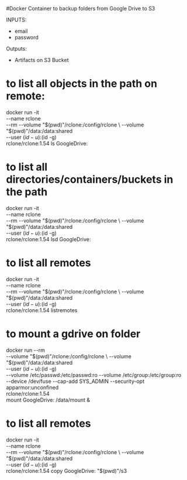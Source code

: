 #Docker Container to backup folders from Google Drive to S3

INPUTS:
* email
* password


Outputs:
* Artifacts on S3 Bucket



# to list all objects in the path on remote:
docker run -it \
--name rclone  \
--rm --volume "$(pwd)"/rclone:/config/rclone  \
--volume "$(pwd)"/data:/data:shared  \
--user $(id -u):$(id -g) \
rclone/rclone:1.54 ls GoogleDrive:

# to list all directories/containers/buckets in the path
docker run -it \
--name rclone  \
--rm --volume "$(pwd)"/rclone:/config/rclone  \
--volume "$(pwd)"/data:/data:shared  \
--user $(id -u):$(id -g) \
rclone/rclone:1.54 lsd GoogleDrive:

# to list all remotes
docker run -it \
--name rclone  \
--rm --volume "$(pwd)"/rclone:/config/rclone  \
--volume "$(pwd)"/data:/data:shared  \
--user $(id -u):$(id -g) \
rclone/rclone:1.54 listremotes

# to mount a gdrive on folder
docker run --rm \
    --volume "$(pwd)"/rclone:/config/rclone \
    --volume "$(pwd)"/data:/data:shared \
    --user $(id -u):$(id -g) \
    --volume /etc/passwd:/etc/passwd:ro --volume /etc/group:/etc/group:ro \
    --device /dev/fuse --cap-add SYS_ADMIN --security-opt apparmor:unconfined \
    rclone/rclone:1.54 \
    mount GoogleDrive: /data/mount &

# to list all remotes
docker run -it \
--name rclone  \
--rm --volume "$(pwd)"/rclone:/config/rclone  \
--volume "$(pwd)"/data:/data:shared  \
--user $(id -u):$(id -g) \
rclone/rclone:1.54 copy GoogleDrive: "$(pwd)"/s3